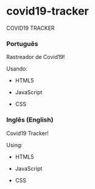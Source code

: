 # covid19-tracker
COVID19 TRACKER
<h3>Português</h3>

Rastreador de Covid19!

Usando:

- HTML5

- JavaScript

- CSS

<h3>Inglês (English)</h3>

Covid19 Tracker!

Using:

- HTML5

- JavaScript

- CSS